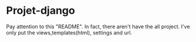 # Projet-django


Pay attention to this "README".
In fact, there aren't have the all project.
I've only put the views,templates(html), settings and url.
